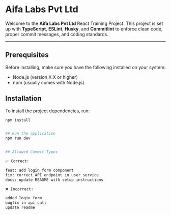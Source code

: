 # Aifa Labs Pvt Ltd

Welcome to the **Aifa Labs Pvt Ltd** React Training Project. This project is set up with **TypeScript**, **ESLint**, **Husky**, and **Commitlint** to enforce clean code, proper commit messages, and coding standards.

---

## Prerequisites

Before installing, make sure you have the following installed on your system:
- Node.js (version X.X or higher)
- npm (usually comes with Node.js)

## Installation

To install the project dependencies, run:

```bash
npm install


## Run the application
npm run dev


## Allowed Commit Types

✅ Correct:

feat: add login form component
fix: correct API endpoint in user service
docs: update README with setup instructions

❌ Incorrect:

added login form
bugfix in api call
update readme